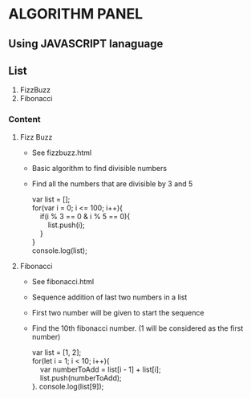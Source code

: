 # ALGORITHM PANEL
## Using JAVASCRIPT lanaguage

## List
1. FizzBuzz
2. Fibonacci

### Content
1. Fizz Buzz
	* See fizzbuzz.html
	* Basic algorithm to find divisible numbers
	* Find all the numbers that are divisible by 3 and 5

		var list = [];  
		for(var i = 0; i <= 100; i++){  
		&nbsp;&nbsp;&nbsp;&nbsp;if(i % 3 == 0 & i % 5 == 0){  
		&nbsp;&nbsp;&nbsp;&nbsp;&nbsp;&nbsp;&nbsp;&nbsp;list.push(i);  
		&nbsp;&nbsp;&nbsp;&nbsp;}  
		}  
		console.log(list);  

2. Fibonacci
	* See fibonacci.html
	* Sequence addition of last two numbers in a list
	* First two number will be given to start the sequence
	* Find the 10th fibonacci number. (1 will be considered as the first number)

		var list = [1, 2];  
		for(let i = 1; i < 10; i++){  
		&nbsp;&nbsp;&nbsp;&nbsp;var numberToAdd = list[i - 1] + list[i];  
		&nbsp;&nbsp;&nbsp;&nbsp;list.push(numberToAdd);  
		}. 
		console.log(list[9]);